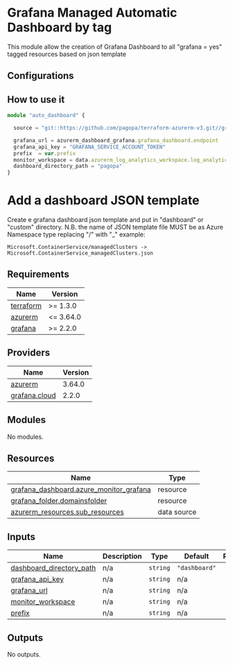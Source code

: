 # Grafana Managed Automatic Dashboard by tag

This module allow the creation of Grafana Dashboard to all "grafana = yes" tagged resources based on json template

## Configurations

## How to use it

```ts
module "auto_dashboard" {

  source = "git::https://github.com/pagopa/terraform-azurerm-v3.git//grafana_dashboard?ref=xxx"

  grafana_url = azurerm_dashboard_grafana.grafana_dashboard.endpoint
  grafana_api_key = "GRAFANA_SERVICE_ACCOUNT_TOKEN"
  prefix  = var.prefix
  monitor_workspace = data.azurerm_log_analytics_workspace.log_analytics.id
  dashboard_directory_path = "pagopa"
}

```
# Add a dashboard JSON template

Create e grafana dashboard json template and put in "dashboard" or "custom" directory.
N.B. the name of JSON template file MUST be as Azure Namespace type replacing "/" with "_"
example:

    Microsoft.ContainerService/managedClusters -> Microsoft.ContainerService_managedClusters.json

<!-- markdownlint-disable -->
<!-- BEGINNING OF PRE-COMMIT-TERRAFORM DOCS HOOK -->
## Requirements

| Name | Version |
|------|---------|
| <a name="requirement_terraform"></a> [terraform](#requirement\_terraform) | >= 1.3.0 |
| <a name="requirement_azurerm"></a> [azurerm](#requirement\_azurerm) | <= 3.64.0 |
| <a name="requirement_grafana"></a> [grafana](#requirement\_grafana) | >= 2.2.0 |

## Providers

| Name | Version |
|------|---------|
| <a name="provider_azurerm"></a> [azurerm](#provider\_azurerm) | 3.64.0 |
| <a name="provider_grafana.cloud"></a> [grafana.cloud](#provider\_grafana.cloud) | 2.2.0 |

## Modules

No modules.

## Resources

| Name | Type |
|------|------|
| [grafana_dashboard.azure_monitor_grafana](https://registry.terraform.io/providers/grafana/grafana/latest/docs/resources/dashboard) | resource |
| [grafana_folder.domainsfolder](https://registry.terraform.io/providers/grafana/grafana/latest/docs/resources/folder) | resource |
| [azurerm_resources.sub_resources](https://registry.terraform.io/providers/hashicorp/azurerm/latest/docs/data-sources/resources) | data source |

## Inputs

| Name | Description | Type | Default | Required |
|------|-------------|------|---------|:--------:|
| <a name="input_dashboard_directory_path"></a> [dashboard\_directory\_path](#input\_dashboard\_directory\_path) | n/a | `string` | `"dashboard"` | no |
| <a name="input_grafana_api_key"></a> [grafana\_api\_key](#input\_grafana\_api\_key) | n/a | `string` | n/a | yes |
| <a name="input_grafana_url"></a> [grafana\_url](#input\_grafana\_url) | n/a | `string` | n/a | yes |
| <a name="input_monitor_workspace"></a> [monitor\_workspace](#input\_monitor\_workspace) | n/a | `string` | n/a | yes |
| <a name="input_prefix"></a> [prefix](#input\_prefix) | n/a | `string` | n/a | yes |

## Outputs

No outputs.
<!-- END OF PRE-COMMIT-TERRAFORM DOCS HOOK -->
